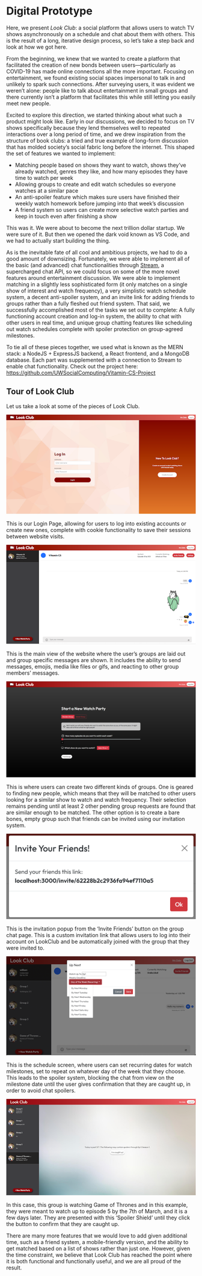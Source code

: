 # Digital Prototype

Here, we present *Look Club*: a social platform that allows users to watch TV shows asynchronously on a schedule and chat about them with others. This is the result of a long, iterative design process, so let’s take a step back and look at how we got here.

From the beginning, we knew that we wanted to create a platform that facilitated the creation of new bonds between users—particularly as COVID-19 has made online connections all the more important. Focusing on entertainment, we found existing social spaces impersonal to talk in and unlikely to spark such connections. After surveying users, it was evident we weren’t alone: people like to talk about entertainment in small groups and there currently isn’t a platform that facilitates this while still letting you easily meet new people.

Excited to explore this direction, we started thinking about what such a product might look like. Early in our discussions, we decided to focus on TV shows specifically because they lend themselves well to repeated interactions over a long period of time, and we drew inspiration from the structure of book clubs: a tried and true example of long-form discussion that has molded society’s social fabric long before the internet. This shaped the set of features we wanted to implement:
- Matching people based on shows they want to watch, shows they’ve already watched, genres they like, and how many episodes they have time to watch per week
- Allowing groups to create and edit watch schedules so everyone watches at a similar pace
- An anti-spoiler feature which makes sure users have finished their weekly watch homework before jumping into that week’s discussion
- A friend system so users can create more selective watch parties and keep in touch even after finishing a show

This was it. We were about to become the next trillion dollar startup. We were sure of it. But then we opened the dark void known as VS Code, and we had to actually start building the thing. 

As is the inevitable fate of all cool and ambitious projects, we had to do a good amount of downsizing. Fortunately, we were able to implement all of the basic (and advanced) chat functionalities through [Stream](https://getstream.io/chat/), a supercharged chat API, so we could focus on some of the more novel features around entertainment discussion. We were able to implement matching in a slightly less sophisticated form (it only matches on a single show of interest and watch frequency), a very simplistic watch schedule system, a decent anti-spoiler system, and an invite link for adding friends to groups rather than a fully fleshed out friend system. That said, we successfully accomplished most of the tasks we set out to complete: A fully functioning account creation and log-in system, the ability to chat with other users in real time, and unique group chatting features like scheduling out watch schedules complete with spoiler protection on group-agreed milestones.

To tie all of these pieces together, we used what is known as the MERN stack: a NodeJS + ExpressJS backend, a React frontend, and a MongoDB database. Each part was supplemented with a connection to Stream to enable chat functionality. Check out the project here: https://github.com/UWSocialComputing/Vitamin-CS-Project 

## Tour of Look Club

Let us take a look at some of the pieces of Look Club.

![Image of login screen](./g7-images/g7-image1.png)

This is our Login Page, allowing for users to log into existing accounts or create new ones, complete with cookie functionality to save their sessions between website visits.

![Image of home screen with messaging](./g7-images/g7-image2.png)

This is the main view of the website where the user’s groups are laid out and group specific messages are shown. It includes the ability to send messages, emojis, media like files or gifs, and reacting to other group members’ messages.  

![Image of screen to create a group](./g7-images/g7-image3.png)

This is where users can create two different kinds of groups. One is geared to finding new people, which means that they will be matched to other users looking for a similar show to watch and watch frequency. Their selection remains pending until at least 2 other pending group requests are found that are similar enough to be matched. The other option is to create a bare bones, empty group such that friends can be invited using our invitation system.

![Image of screen to invite others](./g7-images/g7-image4.png)

This is the invitation popup from the ‘Invite Friends’ button on the group chat page. This is a custom invitation link that allows users to log into their account on LookClub and be automatically joined with the group that they were invited to.

![Image of screen to set watch schedule](./g7-images/g7-image5.png)

This is the schedule screen, where users can set recurring dates for watch milestones, set to repeat on whatever day of the week that they choose. This leads to the spoiler system, blocking the chat from view on the milestone date until the user gives confirmation that they are caught up, in order to avoid chat spoilers. 

![Image of screen with spoiler shield](./g7-images/g7-image6.png)

In this case, this group is watching Game of Thrones and in this example, they were meant to watch up to episode 5 by the 7th of March, and it is a few days later. They are presented with this ‘Spoiler Shield’ until they click the button to confirm that they are caught up.

There are many more features that we would love to add given additional time, such as a friend system, a mobile-friendly version, and the ability to get matched based on a list of shows rather than just one. However, given the time constraint, we believe that Look Club has reached the point where it is both functional and functionally useful, and we are all proud of the result.